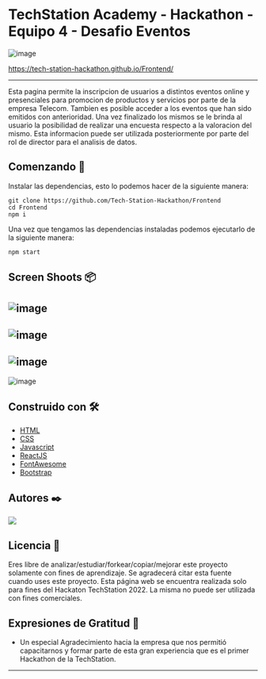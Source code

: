 # TechStation Academy - Hackathon - Equipo 4 - Desafio Eventos
![image](https://user-images.githubusercontent.com/54006681/159043405-df27c9b7-624b-47a3-9d4a-c10813aaed5f.png)


https://tech-station-hackathon.github.io/Frontend/

---

Esta pagina permite la inscripcion de usuarios a distintos eventos online y presenciales para promocion de productos y servicios por parte de la empresa Telecom.
Tambien es posible acceder a los eventos que han sido emitidos con anterioridad. 
Una vez finalizado los mismos se le brinda al usuario la posibilidad de realizar una encuesta respecto a la valoracion del mismo.
Esta informacion puede ser utilizada posteriormente por parte del rol de director para el analisis de datos.

## Comenzando 🚀

Instalar las dependencias, esto lo podemos hacer de la siguiente manera:

```shell
git clone https://github.com/Tech-Station-Hackathon/Frontend
cd Frontend
npm i
```

Una vez que tengamos las dependencias instaladas podemos ejecutarlo de la siguiente manera:

```shell
npm start
```

## Screen Shoots 📦

![image](https://i.postimg.cc/FKhxPjwB/Screen1.png)
---
![image](https://i.postimg.cc/xdd6fvgb/Screen2.png)
---
![image](https://i.postimg.cc/htcCwWds/Screen3.png)
---
![image](https://i.postimg.cc/pLC0MGQH/Screen4.png)

## Construido con 🛠️

* [HTML](https://developer.mozilla.org/es/docs/Web/HTML)
* [CSS](https://developer.mozilla.org/es/docs/Web/CSS)
* [Javascript](https://developer.mozilla.org/es/docs/Web/JavaScript)
* [ReactJS](https://reactjs.org/)
* [FontAwesome](https://fontawesome.com/v5/)
* [Bootstrap]()

## Autores ✒️

<a href="https://github.com/Tech-Station-Hackathon/Frontend/graphs/contributors">
  <img src="https://contrib.rocks/image?repo=Tech-Station-Hackathon/Frontend" />
</a>


## Licencia 📄

Eres libre de analizar/estudiar/forkear/copiar/mejorar este proyecto solamente con fines de aprendizaje. Se agradecerá citar esta fuente cuando uses este proyecto.
Esta página web se encuentra realizada solo para fines del Hackaton TechStation 2022. La misma no puede ser utilizada con fines comerciales.

## Expresiones de Gratitud 🎁

* Un especial Agradecimiento hacia la empresa que nos permitió capacitarnos y formar parte de esta gran experiencia que es el primer Hackathon de la TechStation.

---
